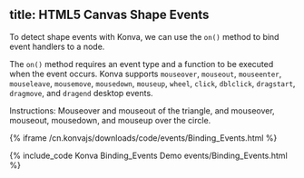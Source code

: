 title: HTML5 Canvas Shape Events
---

To detect shape events with Konva, we can use the `on()` method to bind event handlers to a node.

The `on()` method requires an event type and a function to be executed when the event occurs.
Konva supports `mouseover`, `mouseout`, `mouseenter`, `mouseleave`, `mousemove`, `mousedown`, `mouseup`, `wheel`, `click`, `dblclick`, `dragstart`, `dragmove`, and `dragend` desktop events.

Instructions: Mouseover and mouseout of the triangle, and mouseover, mouseout, mousedown, and mouseup over the circle.

{% iframe /cn.konvajs/downloads/code/events/Binding_Events.html %}

{% include_code Konva Binding_Events Demo events/Binding_Events.html %}
